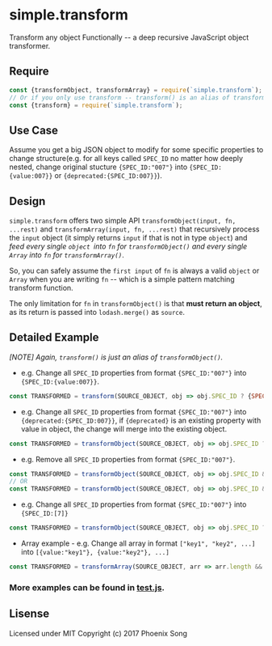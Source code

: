 # simple.transform
Transform any object Functionally -- a deep recursive JavaScript object transformer.

## Require
```javascript
const {transformObject, transformArray} = require(`simple.transform`);
// Or if you only use transform -- transform() is an alias of transformObject()
const {transform} = require(`simple.transform`);
```

## Use Case
Assume you get a big JSON object to modify for some specific properties to change structure(e.g. for all keys called `SPEC_ID` no matter how deeply nested, change original stucture `{SPEC_ID:"007"}` into `{SPEC_ID:{value:007}}` or `{deprecated:{SPEC_ID:007}}`).

## Design
`simple.transform` offers two simple API `transformObject(input, fn, ...rest)` and `transformArray(input, fn, ...rest)` that recursively process the `input` object (it simply returns `input` if that is not in type `object`) and *feed every single `object `into `fn` for `transformObject()` and every single `Array` into `fn` for `transformArray()`*.

So, you can safely assume the `first input` of `fn` is always a valid `object` or `Array` when you are writing `fn` -- which is a simple pattern matching transform function.

The only limitation for `fn` in `transformObject()` is that **must return an object**, as its return is passed into `lodash.merge()` as `source`.

## Detailed Example
*[NOTE] Again, `transform()` is just an alias of `transformObject()`.*
- e.g. Change all `SPEC_ID` properties from format `{SPEC_ID:"007"}` into `{SPEC_ID:{value:007}}`.
```javascript
const TRANSFORMED = transform(SOURCE_OBJECT, obj => obj.SPEC_ID ? {SPEC_ID:{value:obj.SPEC_ID}} : obj);
```

- e.g. Change all `SPEC_ID` properties from format `{SPEC_ID:"007"}` into `{deprecated:{SPEC_ID:007}}`, if `{deprecated}` is an existing property with value in object, the change will merge into the existing object.
```javascript
const TRANSFORMED = transformObject(SOURCE_OBJECT, obj => obj.SPEC_ID ? {deprecated:{SPEC_ID:obj.SPEC_ID}} : obj);
```

- e.g. Remove all `SPEC_ID` properties from format `{SPEC_ID:"007"}`.
```javascript
const TRANSFORMED = transformObject(SOURCE_OBJECT, obj => obj.SPEC_ID && typeof obj.SPEC_ID === 'string' ? {} : obj);
// OR
const TRANSFORMED = transformObject(SOURCE_OBJECT, obj => obj.SPEC_ID && typeof obj.SPEC_ID === 'string' ? undefined : obj);
```

- e.g. Change all `SPEC_ID` properties from format `{SPEC_ID:"007"}` into `{SPEC_ID:[7]}`
```javascript
const TRANSFORMED = transformObject(SOURCE_OBJECT, obj => obj.SPEC_ID ? {SPEC_ID:[parseInt(obj.SPEC_ID)]} : obj);
```

- Array example - e.g. Change all array in format `["key1", "key2", ...]` into `[{value:"key1"}, {value:"key2"}, ...]`
```javascript
const TRANSFORMED = transformArray(SOURCE_OBJECT, arr => arr.length && typeof arr[0] === 'string' ? arr.map(x => ({value:x})) : arr);
```

### More examples can be found in [test.js](/test.js).

## Lisense

Licensed under MIT Copyright (c) 2017 Phoenix Song
